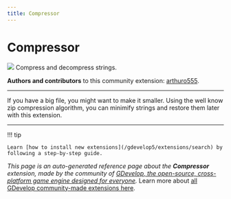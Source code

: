 ```yaml
---
title: Compressor
---
```

# Compressor

![](https://resources.gdevelop-app.com/assets/Icons/folder-zip-outline.svg)
Compress and decompress strings.

**Authors and contributors** to this community extension: [arthuro555](https://gd.games/arthuro555).

---

If you have a big file, you might want to make it smaller. 
Using the well know zip compression algorithm, you can minimify strings and restore them later with this extension.

---

!!! tip

    Learn [how to install new extensions](/gdevelop5/extensions/search) by following a step-by-step guide.

*This page is an auto-generated reference page about the **Compressor** extension, made by the community of [GDevelop, the open-source, cross-platform game engine designed for everyone](https://gdevelop.io/).* Learn more about [all GDevelop community-made extensions here](/gdevelop5/extensions).